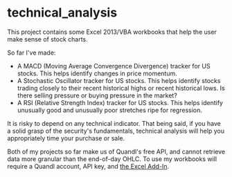 # technical_analysis
This project contains some Excel 2013/VBA workbooks that help the user make sense of stock charts.

So far I've made:
* A MACD (Moving Average Convergence Divergence) tracker for US stocks. This helps identify changes in price momentum.
* A Stochastic Oscillator tracker for US stocks. This helps identify stocks trading closely to their recent historical highs or recent historical lows. Is there selling pressure or buying pressure in the market?
* A RSI (Relative Strength Index) tracker for US stocks. This helps identify unusually good and unusually poor stretches ripe for regression.

It is risky to depend on any technical indicator. That being said, if you have a solid grasp of the security's fundamentals, technical analysis will help you appropriately time your purchase or sale.

Both of my projects so far make us of Quandl's free API, and cannot retrieve data more granular than the end-of-day OHLC. To use my workbooks will require a Quandl account, API key, and [the Excel Add-In](http://help.quandl.com/category/240-installation). 
